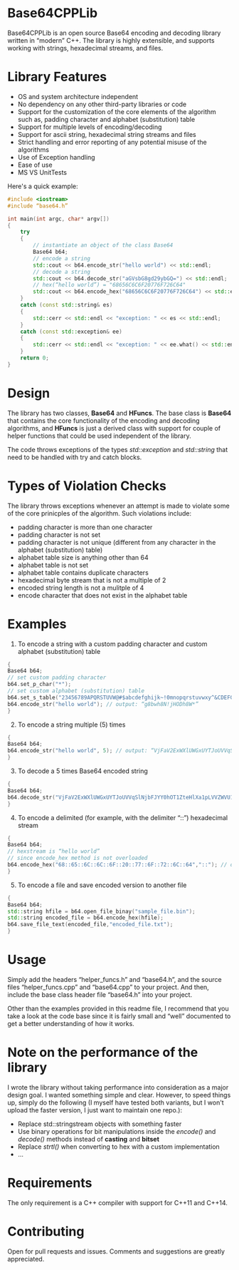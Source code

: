 # Base64CPPLib
Base64CPPLib is an open source Base64 encoding and decoding library written in “modern” C++. The library is highly extensible, and supports working with strings, hexadecimal streams, and files.

# Library Features

* OS and system architecture independent
* No dependency on any other third-party libraries or code
* Support for the customization of the core elements of the algorithm such as, padding character and alphabet (substitution) table
* Support for multiple levels of encoding/decoding
* Support for ascii string, hexadecimal string streams and files
* Strict handling and error reporting of any potential misuse of the algorithms
* Use of Exception handling
* Ease of use
* MS VS UnitTests

Here's a quick example:

```c++
#include <iostream>
#include “base64.h”

int main(int argc, char* argv[])
{
    try
    {
        // instantiate an object of the class Base64
        Base64 b64;
        // encode a string
        std::cout << b64.encode_str("hello world") << std::endl;
        // decode a string
        std::cout << b64.decode_str("aGVsbG8gd29ybGQ=") << std::endl;
        // hex(“hello world”) = "68656C6C6F20776F726C64"
        std::cout << b64.encode_hex("68656C6C6F20776F726C64") << std::endl;
    }
    catch (const std::string& es)
    {
        std::cerr << std::endl << "exception: " << es << std::endl;
    }
    catch (const std::exception& ee)
    {
        std::cerr << std::endl << "exception: " << ee.what() << std::endl;
    }
    return 0;
}
```
# Design

The library has two classes, **Base64** and **HFuncs**. The base class is **Base64** that contains the core functionality of the encoding and decoding algorithms, and **HFuncs** is just a derived class with support for couple of helper functions that could be used independent of the library.

The code throws exceptions of the types *std::exception* and *std::string* that need to be handled with try and catch blocks.

# Types of Violation Checks

The library throws exceptions whenever an attempt is made to violate some of the core prinicples of the algorithm. Such violations include:

* padding character is more than one character
* padding character is not set
* padding character is not unique (different from any character in the alphabet (substitution) table)
* alphabet table size is anything other than 64
* alphabet table is not set
* alphabet table contains duplicate characters
* hexadecimal byte stream that is not a multiple of 2
* encoded string length is not a mulitple of 4
* encode character that does not exist in the alphabet table

# Examples

1. To encode a string with a custom padding character and custom alphabet (substitution) table
```c++
{
Base64 b64;
// set custom padding character
b64.set_p_char("*");
// set custom alphabet (substitution) table
b64.set_s_table("23456789APQRSTUVW@#$abcdefghijk~!0mnopqrstuvwxy^&CDEFGHIJKLMNO()");
b64.encode_str("hello world"); // output: “g8bwh8N!jHODh8W*”
}
```
2. To encode a string multiple (5) times
```c++
{
Base64 b64;
b64.encode_str("hello world", 5); // output: “VjFaV2ExWXlUWGxUYTJoUVVqSlNjbFJYY0hOT1ZteHlXa1pLVVZWVU1Eaz0=”
}
```
3. To decode a 5 times Base64 encoded string
```c++
{
Base64 b64;
b64.decode_str("VjFaV2ExWXlUWGxUYTJoUVVqSlNjbFJYY0hOT1ZteHlXa1pLVVZWVU1Eaz0=", 5); // output: “hello world”
}
```
4. To encode a delimited (for example, with the delimiter “::”) hexadecimal stream
```c++
{
Base64 b64;
// hexstream is “hello world”
// since encode_hex method is not overloaded
b64.encode_hex("68::65::6C::6C::6F::20::77::6F::72::6C::64","::"); // output: “aGVsbG8gd29ybGQ=”
}
```
5. To encode a file and save encoded version to another file
```c++
{
Base64 b64;
std::string hfile = b64.open_file_binay("sample_file.bin");
std::string encoded_file = b64.encode_hex(hfile);
b64.save_file_text(encoded_file,"encoded_file.txt");
}
```
# Usage

Simply add the headers “helper_funcs.h” and “base64.h”, and the source files “helper_funcs.cpp” and “base64.cpp” to your project. And then, include the base class header file “base64.h” into your project.

Other than the examples provided in this readme file, I recommend that you take a look at the code base since it is fairly small and “well” documented to get a better understanding of how it works.

# Note on the performance of the library

I wrote the library without taking performance into consideration as a major design goal. I wanted something simple and clear. However, to speed things up, simply do the following (I myself have tested both variants, but I  won't upload the faster version, I just want to maintain one repo.):

* Replace std::stringstream objects with something faster
* Use binary operations for bit manipulations inside the *encode()* and *decode()* methods instead of **casting** and **bitset**
* Replace *strtl()* when converting to hex with a custom implementation
* ...

# Requirements

The only requirement is a C++ compiler with support for C++11 and C++14.

# Contributing

Open for pull requests and issues. Comments and suggestions are greatly appreciated.
